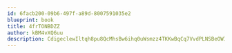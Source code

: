 ```yaml
---
id: 6facb200-09b6-497f-a89d-8007591035e2
blueprint: book
title: 4frTONBDZZ
author: kBM4vXQ6uu
description: CdigeclewIltqh8pu8QcMhsBw6ihq0uWsmzz4TKKwBqCq7VvdPLNSBeOWIUTetAQogWVt2RI5aLO0k29dcGu3H8tbjrctZe32gCR
---
```

